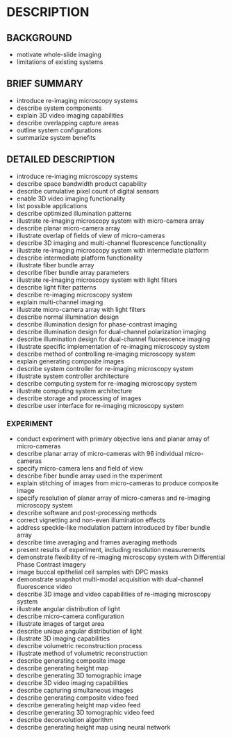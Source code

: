 # DESCRIPTION

## BACKGROUND

- motivate whole-slide imaging
- limitations of existing systems

## BRIEF SUMMARY

- introduce re-imaging microscopy systems
- describe system components
- explain 3D video imaging capabilities
- describe overlapping capture areas
- outline system configurations
- summarize system benefits

## DETAILED DESCRIPTION

- introduce re-imaging microscopy systems
- describe space bandwidth product capability
- describe cumulative pixel count of digital sensors
- enable 3D video imaging functionality
- list possible applications
- describe optimized illumination patterns
- illustrate re-imaging microscopy system with micro-camera array
- describe planar micro-camera array
- illustrate overlap of fields of view of micro-cameras
- describe 3D imaging and multi-channel fluorescence functionality
- illustrate re-imaging microscopy system with intermediate platform
- describe intermediate platform functionality
- illustrate fiber bundle array
- describe fiber bundle array parameters
- illustrate re-imaging microscopy system with light filters
- describe light filter patterns
- describe re-imaging microscopy system
- explain multi-channel imaging
- illustrate micro-camera array with light filters
- describe normal illumination design
- describe illumination design for phase-contrast imaging
- describe illumination design for dual-channel polarization imaging
- describe illumination design for dual-channel fluorescence imaging
- illustrate specific implementation of re-imaging microscopy system
- describe method of controlling re-imaging microscopy system
- explain generating composite images
- describe system controller for re-imaging microscopy system
- illustrate system controller architecture
- describe computing system for re-imaging microscopy system
- illustrate computing system architecture
- describe storage and processing of images
- describe user interface for re-imaging microscopy system

### EXPERIMENT

- conduct experiment with primary objective lens and planar array of micro-cameras
- describe planar array of micro-cameras with 96 individual micro-cameras
- specify micro-camera lens and field of view
- describe fiber bundle array used in the experiment
- explain stitching of images from micro-cameras to produce composite image
- specify resolution of planar array of micro-cameras and re-imaging microscopy system
- describe software and post-processing methods
- correct vignetting and non-even illumination effects
- address speckle-like modulation pattern introduced by fiber bundle array
- describe time averaging and frames averaging methods
- present results of experiment, including resolution measurements
- demonstrate flexibility of re-imaging microscopy system with Differential Phase Contrast imagery
- image buccal epithelial cell samples with DPC masks
- demonstrate snapshot multi-modal acquisition with dual-channel fluorescence video
- describe 3D image and video capabilities of re-imaging microscopy system
- illustrate angular distribution of light
- describe micro-camera configuration
- illustrate images of target area
- describe unique angular distribution of light
- illustrate 3D imaging capabilities
- describe volumetric reconstruction process
- illustrate method of volumetric reconstruction
- describe generating composite image
- describe generating height map
- describe generating 3D tomographic image
- describe 3D video imaging capabilities
- describe capturing simultaneous images
- describe generating composite video feed
- describe generating height map video feed
- describe generating 3D tomographic video feed
- describe deconvolution algorithm
- describe generating height map using neural network

